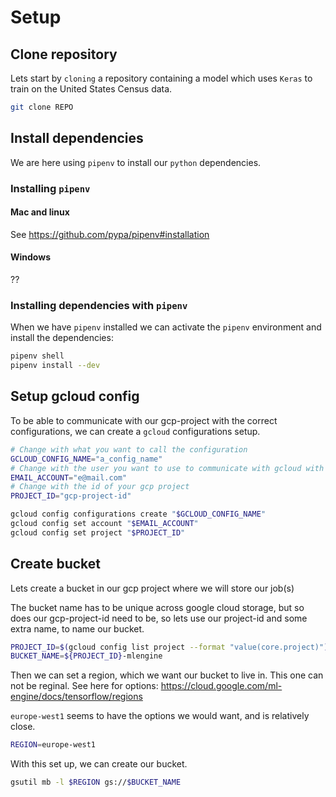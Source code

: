 # Setup

## Clone repository

Lets start by `cloning` a repository containing a model which uses `Keras` to train on the United States Census data.

```bash
git clone REPO
```

## Install dependencies

We are here using `pipenv` to install our `python` dependencies.

### Installing `pipenv`

#### Mac and linux
See https://github.com/pypa/pipenv#installation

#### Windows
??

### Installing dependencies with `pipenv`

When we have `pipenv` installed we can activate the `pipenv` environment and install the dependencies:
```bash
pipenv shell
pipenv install --dev
```

## Setup gcloud config

To be able to communicate with our gcp-project with the correct configurations, we can create a `gcloud` configurations setup.

```bash
# Change with what you want to call the configuration
GCLOUD_CONFIG_NAME="a_config_name"
# Change with the user you want to use to communicate with gcloud with (probably your .@computas.com mail)
EMAIL_ACCOUNT="e@mail.com"
# Change with the id of your gcp project
PROJECT_ID="gcp-project-id"

gcloud config configurations create "$GCLOUD_CONFIG_NAME"
gcloud config set account "$EMAIL_ACCOUNT"
gcloud config set project "$PROJECT_ID"
```

## Create bucket

Lets create a bucket in our gcp project where we will store our job(s)

The bucket name has to be unique across google cloud storage, but so does our gcp-project-id need to be, so lets use our project-id and some extra name, to name our bucket.
```bash
PROJECT_ID=$(gcloud config list project --format "value(core.project)")
BUCKET_NAME=${PROJECT_ID}-mlengine
```

Then we can set a region, which we want our bucket to live in. This one can not be reginal.
See here for options: https://cloud.google.com/ml-engine/docs/tensorflow/regions

`europe-west1` seems to have the options we would want, and is relatively close.
```bash
REGION=europe-west1
```

With this set up, we can create our bucket.
```bash
gsutil mb -l $REGION gs://$BUCKET_NAME
```
